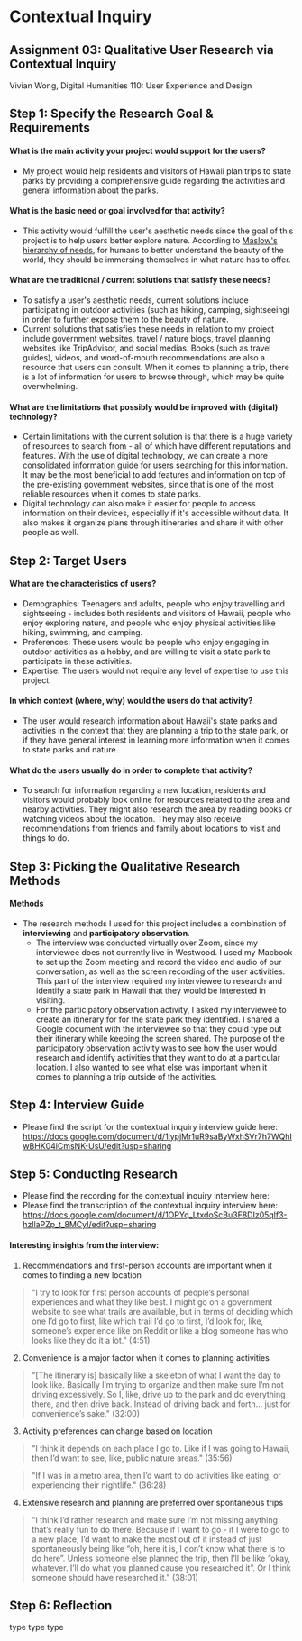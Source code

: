 # Contextual Inquiry

## Assignment 03: Qualitative User Research via Contextual Inquiry
Vivian Wong, Digital Humanities 110: User Experience and Design

## Step 1: Specify the Research Goal & Requirements

#### What is the main activity your project would support for the users?
* My project would help residents and visitors of Hawaii plan trips to state parks by providing a comprehensive guide regarding the activities and general information about the parks.

#### What is the basic need or goal involved for that activity?
* This activity would fulfill the user's aesthetic needs since the goal of this project is to help users better explore nature. According to [Maslow's hierarchy of needs](https://en.wikipedia.org/wiki/Maslow%27s_hierarchy_of_needs), for humans to better understand the beauty of the world, they should be immersing themselves in what nature has to offer.

#### What are the traditional / current solutions that satisfy these needs?
* To satisfy a user's aesthetic needs, current solutions include participating in outdoor activities (such as hiking, camping, sightseeing) in order to further expose them to the beauty of nature.
* Current solutions that satisfies these needs in relation to my project include government websites, travel / nature blogs, travel planning websites like TripAdvisor, and social medias. Books (such as travel guides), videos, and word-of-mouth recommendations are also a resource that users can consult. When it comes to planning a trip, there is a lot of information for users to browse through, which may be quite overwhelming.

#### What are the limitations that possibly would be improved with (digital) technology?
* Certain limitations with the current solution is that there is a huge variety of resources to search from - all of which have different reputations and features. With the use of digital technology, we can create a more consolidated information guide for users searching for this information. It may be the most beneficial to add features and information on top of the pre-existing government websites, since that is one of the most reliable resources when it comes to state parks. 
* Digital technology can also make it easier for people to access information on their devices, especially if it's accessible without data. It also makes it organize plans through itineraries and share it with other people as well.

## Step 2: Target Users

#### What are the characteristics of users?
* Demographics: Teenagers and adults, people who enjoy travelling and sightseeing - includes both residents and visitors of Hawaii, people who enjoy exploring nature, and people who enjoy physical activities like hiking, swimming, and camping.
* Preferences: These users would be people who enjoy engaging in outdoor activities as a hobby, and are willing to visit a state park to participate in these activities.
* Expertise: The users would not require any level of expertise to use this project.

#### In which context (where, why) would the users do that activity? 
* The user would research information about Hawaii's state parks and activities in the context that they are planning a trip to the state park, or if they have general interest in learning more information when it comes to state parks and nature. 

#### What do the users usually do in order to complete that activity? 
* To search for information regarding a new location, residents and visitors would probably look online for resources related to the area and nearby activities. They might also research the area by reading books or watching videos about the location. They may also receive recommendations from friends and family about locations to visit and things to do.

## Step 3: Picking the Qualitative Research Methods

#### Methods
* The research methods I used for this project includes a combination of **interviewing** and **participatory observation**.
  * The interview was conducted virtually over Zoom, since my interviewee does not currently live in Westwood. I used my Macbook to set up the Zoom meeting and record the video and audio of our conversation, as well as the screen recording of the user activities. This part of the interview required my interviewee to research and identify a state park in Hawaii that they would be interested in visiting. 
  * For the participatory observation activity, I asked my interviewee to create an itinerary for for the state park they identified. I shared a Google document with the interviewee so that they could type out their itinerary while keeping the screen shared. The purpose of the participatory observation activity was to see how the user would research and identify activities that they want to do at a particular location. I also wanted to see what else was important when it comes to planning a trip outside of the activities.

## Step 4: Interview Guide
* Please find the script for the contextual inquiry interview guide here: https://docs.google.com/document/d/1iypjMr1uR9saByWxhSVr7h7WQhIwBHK04iCmsNK-UsU/edit?usp=sharing

## Step 5: Conducting Research
* Please find the recording for the contextual inquiry interview here: 
* Please find the transcription of the contextual inquiry interview here: https://docs.google.com/document/d/1OPYq_LtxdoScBu3F8DIz05qlf3-hzllaPZp_t_8MCyI/edit?usp=sharing

#### Interesting insights from the interview:
1. Recommendations and first-person accounts are important when it comes to finding a new location
  > "I try to look for first person accounts of people’s personal experiences and what they like best. I might go on a government website to see what trails are available, but in terms of deciding which one I’d go to first, like which trail I’d go to first, I’d look for, like, someone’s experience like on Reddit or like a blog someone has who looks like they do it a lot." (4:51)
2. Convenience is a major factor when it comes to planning activities
  > "[The itinerary is] basically like a skeleton of what I want the day to look like. Basically I’m trying to organize and then make sure I’m not driving excessively. So I, like, drive up to the park and do everything there, and then drive back. Instead of driving back and forth… just for convenience’s sake." (32:00) 
3. Activity preferences can change based on location
  > "I think it depends on each place I go to. Like if I was going to Hawaii, then I’d want to see, like, public nature areas." (35:56)


  > "If I was in a metro area, then I’d want to do activities like eating, or experiencing their nightlife." (36:28)
4. Extensive research and planning are preferred over spontaneous trips
  > "I think I’d rather research and make sure I’m not missing anything that’s really fun to do there. Because if I want to go - if I were to go to a new place, I’d want to make the most out of it instead of just spontaneously being like “oh, here it is, I don’t know what there is to do here”. Unless someone else planned the trip, then I’ll be like “okay, whatever. I’ll do what you planned cause you researched it”. Or I think someone should have researched it." (38:01)

## Step 6: Reflection
type type type
